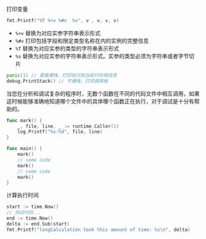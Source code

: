 打印变量

```go
fmt.Printf("%T %+v %#v  %v", v , v, v, v)
```

- `%+v` 替换为对应实参字符串表示形式
- `%#v` 打印包括字段和限定类型名称在内的实例的完整信息
- `%T` 替换为对应实参的类型的字符串表示形式
- `%s` 替换为对应实参的字符串表示形式。实参的类型必须为字符串或者字节切片

```go
panic(1) // 直接爆栈，打印执行到当前行的栈信息
debug.PrintStack() // 不爆栈，打印调用栈
```

当您在分析和调试复杂的程序时，无数个函数在不同的代码文件中相互调用，如果这时候能够准确地知道哪个文件中的具体哪个函数正在执行，对于调试是十分有帮助的。

```go
func mark() {
	_, file, line, _ := runtime.Caller(1)
	log.Printf("%s:%d", file, line)
}

func main() {
	mark()
	// some code
	mark()
	// some code
	mark()
}
```

计算执行时间

```go
start := time.Now()
// 测试代码...
end := time.Now()
delta := end.Sub(start)
fmt.Printf("longCalculation took this amount of time: %s\n", delta)
```



